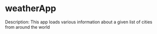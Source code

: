 # weatherApp
Description:  This app loads various information about a given list of cities from around the world
